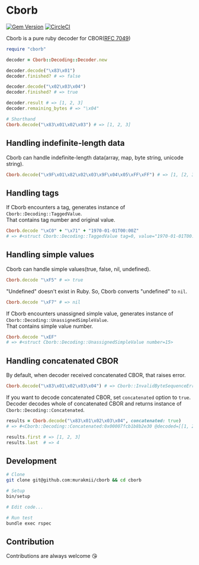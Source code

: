 # Cborb

[![Gem Version](https://badge.fury.io/rb/cborb.svg)](https://badge.fury.io/rb/cborb)
[![CircleCI](https://circleci.com/gh/murakmii/cborb/tree/master.svg?style=svg)](https://circleci.com/gh/murakmii/cborb/tree/master)

Cborb is a pure ruby decoder for CBOR([RFC 7049](https://tools.ietf.org/html/rfc7049))

```rb
require "cborb"

decoder = Cborb::Decoding::Decoder.new

decoder.decode("\x83\x01")
decoder.finished? # => false

decoder.decode("\x02\x03\x04")
decoder.finished? # => true

decoder.result # => [1, 2, 3]
decoder.remaining_bytes # => "\x04"

# Shorthand
Cborb.decode("\x83\x01\x02\x03") # => [1, 2, 3]
```

## Handling indefinite-length data

Cborb can handle indefinite-length data(array, map, byte string, unicode string).

```rb
Cborb.decode("\x9F\x01\x82\x02\x03\x9F\x04\x05\xFF\xFF") # => [1, [2, 3], [4, 5]]
```

## Handling tags

If Cborb encounters a tag, generates instance of `Cborb::Decoding::TaggedValue`.  
That contains tag number and original value.

```rb
Cborb.decode "\xC0" + "\x71" + "1970-01-01T00:00Z"
# => #<struct Cborb::Decoding::TaggedValue tag=0, value="1970-01-01T00:00Z">
```

## Handling simple values

Cborb can handle simple values(true, false, nil, undefined).

```rb
Cborb.decode "\xF5" # => true
```

"Undefined" doesn't exist in Ruby.
So, Cborb converts "undefined" to `nil`.

```rb
Cborb.decode "\xF7" # => nil
```

If Cborb encounters unassigned simple value, generates instance of `Cborb::Decoding::UnassignedSimpleValue`.  
That contains simple value number.

```rb
Cborb.decode "\xEF"
# => #<struct Cborb::Decoding::UnassignedSimpleValue number=15>
```

## Handling concatenated CBOR

By default, when decoder received concatenated CBOR, that raises error.

```rb
Cborb.decode("\x83\x01\x02\x03\x04") # => Cborb::InvalidByteSequenceError
```

If you want to decode concatenated CBOR, set `concatenated` option to `true`.  
Decoder decodes whole of concatenated CBOR and returns instance of `Cborb::Decoding::Concatenated`.

```rb
results = Cborb.decode("\x83\x01\x02\x03\x04", concatenated: true)
# => #<Cborb::Decoding::Concatenated:0x00007fcb1b8b2e30 @decoded=[[1, 2, 3], 4]>

results.first # => [1, 2, 3]
results.last  # => 4
```

## Development

```bash
# Clone
git clone git@github.com:murakmii/cborb && cd cborb

# Setup
bin/setup

# Edit code...

# Run test
bundle exec rspec
```

## Contribution

Contributions are always welcome :kissing_heart:
